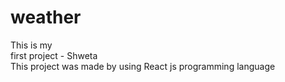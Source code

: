 # weather
This is my <br> first project - Shweta <br>
This project was made by using <bold>React js programming  language 
